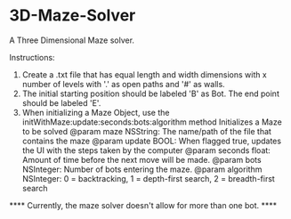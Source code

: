 3D-Maze-Solver
==============
A Three Dimensional Maze solver.

Instructions: 
1. Create a .txt file that has equal length and width dimensions with x number of levels with '.' as open paths and '#' as walls.
2. The initial starting position should be labeled 'B' as Bot. The end point should be labeled 'E'.
3. When initializing a Maze Object, use the initWithMaze:update:seconds:bots:algorithm method 
 Initializes a Maze to be solved
 @param maze NSString: The name/path of the file that contains the maze
 @param update BOOL: When flagged true, updates the UI with the steps taken by the computer
 @param seconds float: Amount of time before the next move will be made.
 @param bots NSInteger: Number of bots entering the maze.
 @param algorithm NSInteger: 0 = backtracking, 1 = depth-first search, 2 = breadth-first search
 
 **** Currently, the maze solver doesn't allow for more than one bot. ****
